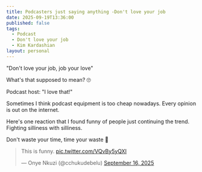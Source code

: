 ```yaml
---
title: Podcasters just saying anything -Don't love your job
date: 2025-09-19T13:36:00
published: false
tags:
  - Podcast
  - Don't love your job
  - Kim Kardashian
layout: personal
---
```

"Don't love your job, job your love"

What's that supposed to mean? 🙄

Podcast host: "I love that!"

Sometimes I think podcast equipment is too cheap nowadays. Every opinion is out on the internet.

Here's one reaction that I found funny of people just continuing the trend. Fighting silliness with silliness.

Don't waste your time, time your waste 🤣

<blockquote class="twitter-tweet" data-media-max-width="560"><p lang="en" dir="ltr">This is funny. <a href="https://t.co/VQvBy5yQXI">pic.twitter.com/VQvBy5yQXI</a></p>&mdash; Onye Nkuzi (@cchukudebelu) <a href="https://twitter.com/cchukudebelu/status/1967969834576351556?ref_src=twsrc%5Etfw">September 16, 2025</a></blockquote> <script async src="https://platform.twitter.com/widgets.js" charset="utf-8"></script>
